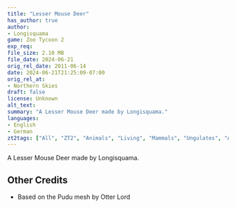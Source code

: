 ```yaml
---
title: "Lesser Mouse Deer"
has_author: true
author: 
- Longisquama
game: Zoo Tycoon 2
exp_req: 
file_size: 2.10 MB
file_date: 2024-06-21
orig_rel_date: 2011-06-14
date: 2024-06-21T21:25:09-07:00
orig_rel_at: 
- Northern Skies
draft: false
license: Unknown
alt_text: 
summary: "A Lesser Mouse Deer made by Longisquama."
languages:
- English
- German
zt2tags: ["All", "ZT2", "Animals", "Living", "Mammals", "Ungulates", "Asian"]
---
```


A Lesser Mouse Deer made by Longisquama.


## Other Credits

- Based on the Pudu mesh by Otter Lord